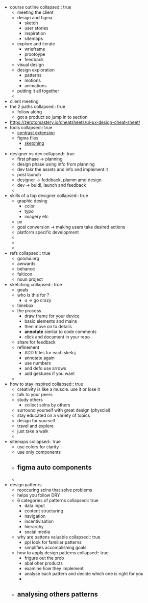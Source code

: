 - course outline
  collapsed:: true
	- meeting the client
	- design and figma
		- sketch
		- user stories
		- inspiration
		- sitemaps
	- explore and iterate
		- wrieframe
		- prootoype
		- feedback
	- visual design
	- design exploration
		- patterns
		- motions
		- animations
	- putting it all together
	-
- client meeting
- the 2 paths
  collapsed:: true
	- follow along
	- got a product so jump in to section
- https://zerotomastery.io/cheatsheets/ui-ux-design-cheat-sheet/
- tools
  collapsed:: true
	- [contrast extension](https://chrome.google.com/webstore/detail/color-contrast-analyzer/dagdlcijhfbmgkjokkjicnnfimlebcll?hl=en)
	- figma files
		- [sketching](https://www.figma.com/file/0zneYxKDLciUhQfT2vzdsM/Sketching-Resource?node-id=0%3A1)
		-
- designer vs dev
  collapsed:: true
	- first phase -> planning
	- design phase using info from planning
	- dev takr the assets and info and implement it
	- post launch
	- designer -> feddback, plamm amd design
	- dev -> buidl, launch and feedback
	-
- skills of a top designer
  collapsed:: true
	- graphic desing
		- color
		- typo
		- imagery etc
	- ux
	- goal conversion -> making users take desired actions
	- platform specific development
	-
	-
	-
- refs
  collapsed:: true
	- goodui.org
	- awwards
	- behance
	- falticon
	- noun project
- sketching
  collapsed:: true
	- goals
	- who is this for ?
		- u -> go crazy
	- timebox
	- the process
		- draw frame for your device
		- basic elements and mains
		- then move on to details
		- **annotate** similar to code comments
		- click and document in your repo
	- share for feedback
	- refinement
		- ADD titles for each sketcj
		- annotate again
		- use numbers
		- and defo use arrows
		- add gestures if you want
	-
- how to stay inspired
  collapsed:: true
	- creativity is like a muscle. use it or lose it
	- talk to your peers
	- study others
		- collect solns by others
	- surround yourself with great design (physcial)
	- stay educated on a variety of topics
	- design for yourself
	- travel and explore
	- just take a walk
	-
- sitemaps
  collapsed:: true
	- use colors for clarity
	- use only components
	- figma auto components
		-
	-
- design pattenrs
	- reoccuring solns that solve problems
	- helps you follow DRY
	- 6 categories of patterns
	  collapsed:: true
		- data input
		- content structuring
		- navigation
		- incentivisation
		- hierarchy
		- social media
	- why are pattens valuable
	  collapsed:: true
		- ppl look for familiar patterns
		- simplifies accomplishing goals
	- how to apply design patterns
	  collapsed:: true
		- frigure out the prob
		- abal oher products
		- examine how they implement
		- analyse each pattern and decide which one is right for you
		-
	- analysing others patterns
		-